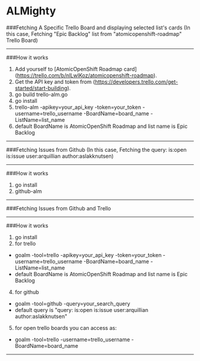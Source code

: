 # ALMighty

###Fetching A Specific Trello Board and displaying selected list's cards
(In this case, Fetching "Epic Backlog" list from "atomicopenshift-roadmap" Trello Board)

----
###How it works
1. Add yourself to [AtomicOpenShift Roadmap card] (https://trello.com/b/nlLwlKoz/atomicopenshift-roadmap).
2. Get the API key and token from (https://developers.trello.com/get-started/start-building).
3. go build trello-alm.go
4. go install
5. trello-alm -apikey=your_api_key -token=your_token -username=trello_username -BoardName=board_name  -ListName=list_name
6. default BoardName is AtomicOpenShift Roadmap and list name is Epic Backlog

----

###Fetching Issues from Github
(In this case, Fetching the query: is:open is:issue user:arquillian author:aslakknutsen)

----

###How it works
1. go install
2. github-alm

----

###Fetching Issues from Github and Trello

----

###How it works
1. go install
3. for trello
  * goalm -tool=trello -apikey=your_api_key -token=your_token -username=trello_username -BoardName=board_name -ListName=list_name
  * default BoardName is AtomicOpenShift Roadmap and list name is Epic Backlog
4. for github
  * goalm -tool=github -query=your_search_query
  * default query is "query: is:open is:issue user:arquillian author:aslakknutsen"
5. for open trello boards you can access as:
  * goalm -tool=trello -username=trello_username -BoardName=board_name

----
